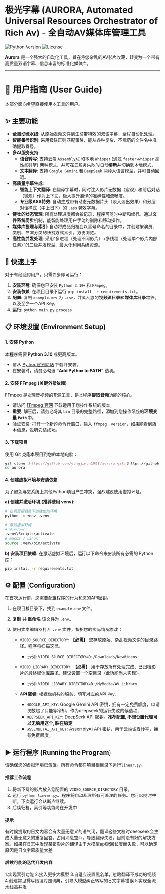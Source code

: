 # 极光字幕 (AURORA, Automated Universal Resources Orchestrator of Rich Av) - 全自动AV媒体库管理工具

![Python Version](https://img.shields.io/badge/python-3.10+-blue.svg)
![License](https://img.shields.io/badge/license-MIT-green.svg)

**Aurora** 是一个强大的自动化工具，旨在将您杂乱的AV影片收藏，转变为一个带有高质量双语字幕、信息丰富的标准化媒体库。

---

# 📖 用户指南 (User Guide)

本部分面向希望直接使用本工具的用户。

## ✨ 主要功能

* **全自动流水线**: 从原始视频文件到生成带特效的双语字幕，全程自动化处理。
* **智能番号识别**: 采用级联正则匹配策略，能从各种复杂、不规范的文件名中准确提取番号。
* **多AI服务支持**:
    * **语音转写**: 支持云端 `AssemblyAI` 和本地 `Whisper` (通过 `faster-whisper` 高性能引擎) 两种模式，并可在云服务失败时自动**熔断**并切换到本地模式。
    * **文本翻译**: 支持 `Google Gemini` 和 `DeepSeek` 两种大语言模型，并可自动回退。
* **高质量字幕生成**:
    * **智能上下文翻译**: 在翻译字幕时，同时注入影片元数据（宏观）和前后对话（微观）作为上下文，极大提升翻译的准确性和流畅度。
    * **专业级ASS特效**: 自动生成带有动态元数据片头（淡入淡出效果）和分层对话样式（中上日下）的 `.ass` 特效字幕。
* **健壮的状态管理**: 所有处理进度都会被记录，程序可随时中断和续行。通过**文件系统同步**机制，能智能处理用户手动的删除和移动操作。
* **媒体库整理与索引**: 自动将成品归档到以番号命名的目录中，并创建按演员、类别、导演分类的快捷方式索引，方便浏览。
* **高性能并发处理**: 采用“多进程（处理不同影片）+多线程（处理单个影片内部任务）”的二级并发模型，最大化利用系统资源。

## 🚀 快速上手

对于有经验的用户，只需四步即可运行：

1.  **安装环境**: 确保您已安装 `Python 3.10+` 和 `FFmpeg`。
2.  **安装依赖**: 在项目目录下运行 `pip install -r requirements.txt`。
3.  **配置**: 复制 `example.env` 为 `.env`，并填入您的**视频源目录**和**媒体库目录**路径，以及至少一个API Key。
4.  **运行**: `python main.py process`

## 📋 环境设置 (Environment Setup)

#### 1. 安装 Python
本程序需要 **Python 3.10** 或更高版本。
-   请从 [Python官方网站](https://www.python.org/downloads/) 下载并安装。
-   在安装时，请务必勾选 **"Add Python to PATH"** 选项。

#### 2. 安装 FFmpeg (关键外部依赖)
FFmpeg 是处理音视频的开源工具，是本程序**提取音频**功能的核心。
-   请访问 [FFmpeg 官网](https://ffmpeg.org/download.html) 下载适用于您操作系统的版本。
-   **重要**: 解压后，请务必将其 `bin` 目录的完整路径，添加到您操作系统的**环境变量 `Path`** 中。
-   验证安装: 打开一个新的命令行窗口，输入 `ffmpeg -version`，如果能看到版本信息，说明安装成功。

#### 3. 下载项目
使用 Git 克隆本项目到您的本地电脑：
```bash
git clone [https://github.com/yangjincn1998/aurora.git](https://github.com/yangjincn1998/aurora.git)
cd aurora
````

#### 4\. 创建虚拟环境与安装依赖

为了避免与您系统上其他Python项目产生冲突，强烈建议使用虚拟环境。

**a) 创建并激活环境 (推荐使用 venv):**

```bash
# 在项目根目录下创建虚拟环境
python -m venv .venv

# 激活虚拟环境
# Windows:
.venv\Scripts\activate
# macOS / Linux:
source .venv/bin/activate
```

**b) 安装项目依赖:**
在激活虚拟环境后，运行以下命令来安装所有必需的 Python 库：

```bash
pip install -r requirements.txt
```

## ⚙️ 配置 (Configuration)

在首次运行前，您需要配置程序的行为和您的API密钥。

1.  在项目根目录下，找到 `example.env` 文件。

2.  **复制** 并 **重命名** 该文件为 `.env`。

3.  使用文本编辑器打开 `.env` 文件，根据您的实际情况修改：

      * `VIDEO_SOURCE_DIRECTORY`: **【必需】** 您存放原始、杂乱视频文件的目录路径。程序将扫描这里。

          * 示例: `VIDEO_SOURCE_DIRECTORY=D:/Downloads/NewVideos`

      * `VIDEO_LIBRARY_DIRECTORY`: **【必需】** 用于存放所有处理完成、已归档影片的最终媒体库路径。建议设置一个空目录（此功能尚未实现）。

          * 示例: `VIDEO_LIBRARY_DIRECTORY=D:/MyMedia/AV_Library`

      * **API 密钥**: 根据您拥有的服务，填写对应的API Key。

          * `GOOGLE_API_KEY`: Google Gemini API 密钥，拥有一定免费额度，申请次数超了只能等冷却，作为deepseek的运行失败的候选项。
          * `DEEPSEEK_API_KEY`: DeepSeek API 密钥。**推荐配置, 不想设置代理可以无脑用这个, 胜在稳定**
          * `ASSEMBLYAI_API_KEY`: AssemblyAI API 密钥，用于云端语音转写，拥有免费额度。

## ▶️ 运行程序 (Running the Program)

请确保您的虚拟环境已激活。所有命令都在项目根目录下运行`linear.py`。

#### 推荐工作流程

1.  将新下载的影片放入您配置的 `VIDEO_SOURCE_DIRECTORY` 目录。
2.  运行 `python linear.py`。程序将自动处理所有可处理的任务。您可以随时中断，下次运行会从断点继续。
3.  后续归档，索引等功能尚在开发中

#### 提示
有时候提取的日文内容会有大量无意义的语气词，翻译这些文档时deepseek会生成大量无意义的重复回答，占用消息空间，导致翻译失败，目前没有好的解决方案。如果在日志中发现某部影片的翻译由于大模型api返回长度而失败，可以确定原因是日文字幕质量太差
 
#### 后续可能的迭代开发内容
1.实现索引功能
2.接入更多大模型
3.自适应设置黑名单，忽略翻译不成功的视频
4.创建常见撰写错误对照词典，引导大模型纠正转写的日文字幕错误
5.实现全流水线高并发